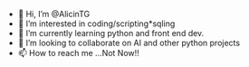 - 👋 Hi, I’m @AlicinTG
- 👀 I’m interested in coding/scripting*sqling
- 🌱 I’m currently learning python and front end dev.
- 💞️ I’m looking to collaborate on AI and other python projects
- 📫 How to reach me ...Not Now!!

<!---
AlicinTG/AlicinTG is a ✨ special ✨ repository because its `README.md` (this file) appears on your GitHub profile.
You can click the Preview link to take a look at your changes.
--->
